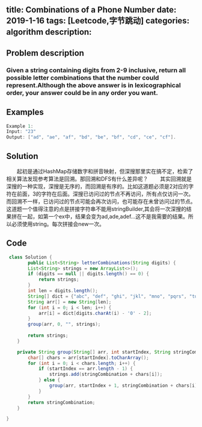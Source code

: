 title: Combinations of a Phone Number
date: 2019-1-16
tags: [Leetcode,字节跳动]
categories: algorithm
description:   　　
---
## Problem description
  ### Given a string containing digits from 2-9 inclusive, return all possible letter combinations that the number could represent.Although the above answer is in lexicographical order, your answer could be in any order you want.
 ## Examples
``` java
Example 1:
Input: "23"
Output: ["ad", "ae", "af", "bd", "be", "bf", "cd", "ce", "cf"].
```
## Solution
　　起初是通过HashMap存储数字和拼音映射，但深搜那里实在搞不定，检索了相关算法发现参考算法是回溯。那回溯和DFS有什么差异呢？
  　　其实回溯就是深搜的一种实现，深搜是无序的，而回溯是有序的。比如这道题必须是2对应的字符在前面，3的字符在后面。深搜已访问过的节点不再访问，所有点仅访问一次。而回溯不一样，已访问过的节点可能会再次访问，也可能存在未曾访问过的节点。这道题一个值得注意的点是拼接字符串不能用stringBuilder,其会将一次深搜的结果拼在一起，如第一个ex中，结果会变为ad,ade,adef...这不是我需要的结果。所以必须使用string。每次拼接会new一次。

## Code
```java
 class Solution {
        public List<String> letterCombinations(String digits) {
        List<String> strings = new ArrayList<>();
        if (digits == null || digits.length() == 0) {
            return strings;
        }
        int len = digits.length();
        String[] dict = {"abc", "def", "ghi", "jkl", "mno", "pqrs", "tuv", "wxyz"};
        String arr[] = new String[len];
        for (int i = 0; i < len; i++) {
            arr[i] = dict[digits.charAt(i) - '0' - 2];
        }
        group(arr, 0, "", strings);
        
        return strings;
    }

    private String group(String[] arr, int startIndex, String stringCombination, List<String> strings) {
        char[] chars = arr[startIndex].toCharArray();
        for (int i = 0; i < chars.length; i++) {
            if (startIndex == arr.length - 1) {
                strings.add(stringCombination + chars[i]);
            } else {
                group(arr, startIndex + 1, stringCombination + chars[i], strings);
            }
        }
        return stringCombination;
    }

}
```